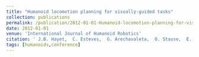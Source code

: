 ```yaml
---
title: "Humanoid locomotion planning for visually-guided tasks"
collection: publications
permalink: /publication/2012-01-01-Humanoid-locomotion-planning-for-visually-guided-tasks
date: 2012-01-01
venue: 'International Journal of Humanoid Robotics'
citation: ' J.B. Hayet,  C. Esteves,  G. Arechavaleta,  O. Stasse,  E. Yoshida, &quot;Humanoid locomotion planning for visually-guided tasks.&quot; International Journal of Humanoid Robotics, 2012.'
tags: [humanoids,conference]
---
```

